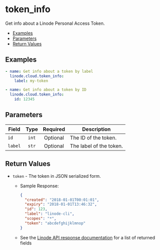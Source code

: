 # token_info

Get info about a Linode Personal Access Token.


- [Examples](#examples)
- [Parameters](#parameters)
- [Return Values](#return-values)

## Examples

```yaml
- name: Get info about a token by label
  linode.cloud.token_info:
    label: my-token
```

```yaml
- name: Get info about a token by ID
  linode.cloud.token_info:
    id: 12345
```










## Parameters

| Field     | Type | Required | Description                                                                  |
|-----------|------|----------|------------------------------------------------------------------------------|
| `id` | <center>`int`</center> | <center>Optional</center> | The ID of the token.   |
| `label` | <center>`str`</center> | <center>Optional</center> | The label of the token.   |






## Return Values

- `token` - The token in JSON serialized form.

    - Sample Response:
        ```json
        {
          "created": "2018-01-01T00:01:01",
          "expiry": "2018-01-01T13:46:32",
          "id": 123,
          "label": "linode-cli",
          "scopes": "*",
          "token": "abcdefghijklmnop"
        }
        ```
    - See the [Linode API response documentation](https://www.linode.com/docs/api/profile/#personal-access-token-create__response-samples) for a list of returned fields


